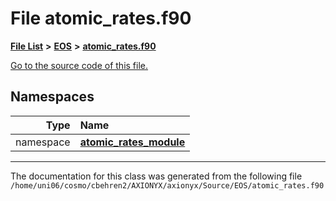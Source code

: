 
# File atomic\_rates.f90


[**File List**](files.md) **>** [**EOS**](dir_2a6406f09975eea078703cc63b0e3416.md) **>** [**atomic\_rates.f90**](atomic__rates_8f90.md)

[Go to the source code of this file.](atomic__rates_8f90_source.md)












## Namespaces

| Type | Name |
| ---: | :--- |
| namespace | [**atomic\_rates\_module**](namespaceatomic__rates__module.md) <br> |















------------------------------
The documentation for this class was generated from the following file `/home/uni06/cosmo/cbehren2/AXIONYX/axionyx/Source/EOS/atomic_rates.f90`